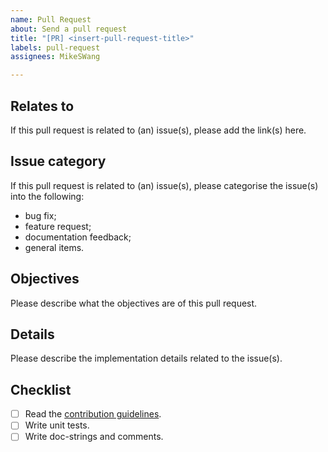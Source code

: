 ```yaml
---
name: Pull Request
about: Send a pull request
title: "[PR] <insert-pull-request-title>"
labels: pull-request
assignees: MikeSWang

---
```


## Relates to

If this pull request is related to (an) issue(s), please add the link(s) here.


## Issue category

If this pull request is related to (an) issue(s), please categorise the
issue(s) into the following:
- bug fix;
- feature request;
- documentation feedback;
- general items.


## Objectives

Please describe what the objectives are of this pull request.


## Details

Please describe the implementation details related to the issue(s).


## Checklist

- [ ] Read the [contribution guidelines](../CONTRIBUTING.md).
- [ ] Write unit tests.
- [ ] Write doc-strings and comments.
